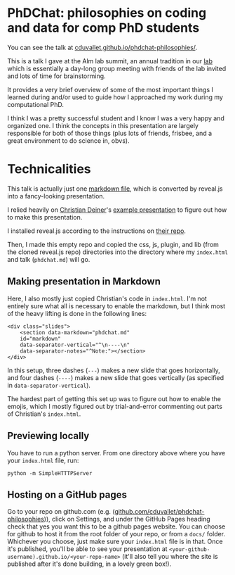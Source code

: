 # PhDChat: philosophies on coding and data for comp PhD students

You can see the talk at [cduvallet.github.io/phdchat-philosophies/](https://cduvallet.github.io/phdchat-philosophies/).

This is a talk I gave at the Alm lab summit, an annual tradition in our [lab](almlab.mit.edu) which is essentially a day-long group meeting with friends of the lab invited and lots of time for brainstorming.

It provides a very brief overview of some of the most important things I learned during and/or used to guide how I approached my work during my computational PhD.

I think I was a pretty successful student and I know I was a very happy and organized one.
I think the concepts in this presentation are largely responsible for both of those things (plus lots of friends, frisbee, and a great environment to do science in, obvs).

# Technicalities

This talk is actually just one [markdown file](docs/phdchat.md), which is converted by reveal.js into a fancy-looking presentation.

I relied heavily on [Christian Deiner](https://github.com/cdiener)'s [example presentation](https://github.com/Gibbons-Lab/ccmb_workshop)
to figure out how to make this presentation.

I installed reveal.js according to the instructions on [their repo](https://github.com/hakimel/reveal.js).

Then, I made this empty repo and copied the css, js, plugin, and lib (from the cloned reveal.js repo) directories into the directory where my `index.html` and talk (`phdchat.md`) will go.

## Making presentation in Markdown

Here, I also mostly just copied Christian's code in `index.html`.
I'm not entirely sure what all is necessary to enable the markdown, but I think most of the heavy lifting is done in the following lines:

```
<div class="slides">
    <section data-markdown="phdchat.md"
    id="markdown"
    data-separator-vertical="^\n----\n"
    data-separator-notes="^Note:"></section>
</div>
```

In this setup, three dashes (`---`) makes a new slide that goes horizontally, and four dashes (`----`) makes a new slide that goes vertically (as specified in `data-separator-vertical`).

The hardest part of getting this set up was to figure out how to enable the emojis, which I mostly figured out by trial-and-error commenting out parts of Christian's `index.html`.

## Previewing locally

You have to run a python server. From one directory above where you have your `index.html` file, run:

```
python -m SimpleHTTTPServer
```

## Hosting on a GitHub pages

Go to your repo on github.com (e.g. ([github.com/cduvallet/phdchat-philosophies](https://github.com/cduvallet/phdchat-philosophies))), click on Settings, and under the GitHub Pages heading check that yes you want this to be a github pages website.
You can choose for github to host it from the root folder of your repo, or from a `docs/` folder.
Whichever you choose, just make sure your `index.html` file is in that.
Once it's published, you'll be able to see your presentation at `<your-github-username).github.io/<your-repo-name>` (it'll also tell you where the site is published after it's done building, in a lovely green box!).
